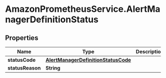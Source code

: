 # AmazonPrometheusService.AlertManagerDefinitionStatus

## Properties

Name | Type | Description | Notes
------------ | ------------- | ------------- | -------------
**statusCode** | [**AlertManagerDefinitionStatusCode**](AlertManagerDefinitionStatusCode.md) |  | 
**statusReason** | **String** |  | [optional] 


